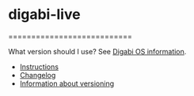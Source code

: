 # digabi-live
===========================

What version should I use? See [Digabi OS information](http://digabi.fi/os).

 - [Instructions](http://digabi.fi/doku.php?id=hackabi:testaaminen)
 - [Changelog](https://github.com/digabi/digabi-os/commits/master)
 - [Information about versioning](https://github.com/digabi/digabi-os/blob/master/doc/versioning.md)
